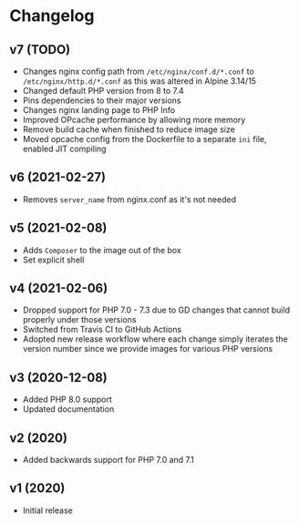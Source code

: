 # Changelog

## v7 (TODO)

* Changes nginx config path from `/etc/nginx/conf.d/*.conf` to `/etc/nginx/http.d/*.conf` as this was altered in Alpine 3.14/15
* Changed default PHP version from 8 to 7.4
* Pins dependencies to their major versions
* Changes nginx landing page to PHP Info
* Improved OPcache performance by allowing more memory
* Remove build cache when finished to reduce image size
* Moved opcache config from the Dockerfile to a separate `ini` file, enabled JIT compiling

## v6 (2021-02-27)

* Removes `server_name` from nginx.conf as it's not needed

## v5 (2021-02-08)

* Adds `Composer` to the image out of the box
* Set explicit shell

## v4 (2021-02-06)

* Dropped support for PHP 7.0 - 7.3 due to GD changes that cannot build properly under those versions
* Switched from Travis CI to GitHub Actions
* Adopted new release workflow where each change simply iterates the version number since we provide images for various PHP versions

## v3 (2020-12-08)

* Added PHP 8.0 support
* Updated documentation

## v2 (2020)

* Added backwards support for PHP 7.0 and 7.1

## v1 (2020)

* Initial release
